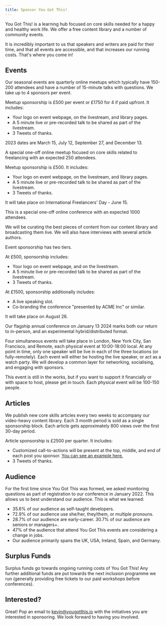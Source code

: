 ```yaml
---
title: Sponsor You Got This!
---
```


You Got This! is a learning hub focused on core skills needed for a happy and healthy work life. We offer a free content library and a number of community events.

It is incredibly important to us that speakers and writers are paid for their time, and that all events are accessible, and that increases our running costs. That's where you come in!

## Events

<extra-reading title="Sponsor Quarterly Seasonal Meetups (March, July, Sept, Dec)">

Our seasonal events are quarterly online meetups which typically have 150-200 attendees and have a number of 15-minute talks with questions. We take up to 4 sponsors per event.

Meetup sponsorship is £500 per event or £1750 for 4 if paid upfront. It includes:
- Your logo on event webpage, on the livestream, and library pages.
- A 5 minute live or pre-recorded talk to be shared as part of the livestream.
- 3 Tweets of thanks.

2023 dates are March 15, July 12, September 27, and December 13.

</extra-reading>

<extra-reading title="Sponsor Fearless Freelancing Event (June)" class="mt-4">

A special one-off online meetup focused on core skills related to freelancing with an expected 250 attendees.

Meetup sponsorship is £500. It includes:
- Your logo on event webpage, on the livestream, and library pages.
- A 5 minute live or pre-recorded talk to be shared as part of the livestream.
- 3 Tweets of thanks.

It will take place on International Freelancers' Day - June 15.

</extra-reading>

<extra-reading title="Sponsor Now That's What I Call You Got This Conference (Aug)" class="mt-4">

This is a special one-off online conference with an expected 1000 attendees. 

We will be curating the best pieces of content from our content library and broadcasting them live. We will also have interviews with several article authors.

Event sponsorship has two tiers.

At £500, sponsorship includes:
- Your logo on event webpage, and on the livestream.
- A 5 minute live or pre-recorded talk to be shared as part of the livestream.
- 3 Tweets of thanks.

At £1500, sponsorship additionally includes:
- A live speaking slot.
- Co-branding the conference "presented by ACME Inc" or similar.

It will take place on August 26.

</extra-reading>

<extra-reading title="Sponsor the All Aboard You Got This Conference (Jan 2024)" class="mt-4">

Our flagship annual conference on January 13 2024 marks both our return to in-person, and an experimental hybrid/distributed format. 

Four simultaneous events will take place in London, New York City, San Francisco, and Remote, each physical event at 10:00-18:00 local. At any point in time, only one speaker will be live in each of the three locations (or fully-remotely). Each event will either be hosting the live speaker, or act as a watch party. We will develop a common layer for networking, socialising, and engaging with sponsors. 

This event is still in the works, but if you want to support it financially or with space to host, please get in touch. Each physical event will be 100-150 people.

</extra-reading>

## Articles
<extra-reading title="Sponsor a Block of Articles">

We publish new core skills articles every two weeks to accompany our video-heavy content library. Each 3 month period is sold as a single sponsorship block. Each article gets approximately 800 views over the first 30-day period.

Article sponsorship is £2500 per quarter. It includes:
- Customized call-to-actions will be present at the top, middle, and end of each post you sponsor. [You can see an example here.](/library/managers-guide-to-okrs)
- 3 Tweets of thanks.

</extra-reading>

## Audience

For the first time since You Got This was formed, we asked monitoring questions as part of registration to our conference in January 2022. This allows us to best understand our audience. This is what we learned:

- 35.6% of our audience as self-taught developers.
- 72.9% of our audience use she/her, they/them, or multiple pronouns.
- 28.7% of our audience are early-career. 30.7% of our audience are seniors or managers+.
- 47% of the audience that attend You Got This events are considering a change in jobs.
- Our audience primarily spans the UK, USA, Ireland, Spain, and Germany.

## Surplus Funds

Surplus funds go towards ongoing running costs of You Got This! Any further additional funds are put towards the next inclusion programme we run (generally providing free tickets to our paid workshops before conferences).

## Interested?

Great! Pop an email to [kevin@yougotthis.io](mailto:kevin@yougotthis.io) with the initiatives you are interested in sponsoring. We look forward to having you involved.